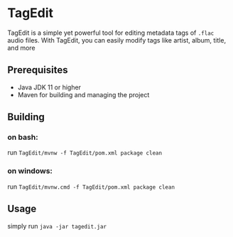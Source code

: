 # TagEdit

TagEdit is a simple yet powerful tool for editing metadata tags of `.flac` audio files. With TagEdit, you can easily modify tags like artist, album, title, and more

## Prerequisites

- Java JDK 11 or higher
- Maven for building and managing the project

## Building
### on bash:
run `TagEdit/mvnw -f TagEdit/pom.xml package clean`
### on windows:
run `TagEdit/mvnw.cmd -f TagEdit/pom.xml package clean`

## Usage
simply run `java -jar tagedit.jar`
